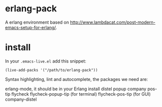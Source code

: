 erlang-pack
=========

A erlang environment based on http://www.lambdacat.com/post-modern-emacs-setup-for-erlang/.

# install

In your `.emacs-live.el` add this snippet:
```elisp
(live-add-packs '("/path/to/erlang-pack"))
```

Syntax highlighting, lint and autocomplete, the packages we need are:

erlang-mode, it should be in your Erlang install
distel
popup
company
pos-tip
flycheck
flycheck-popup-tip (for terminal)
flycheck-pos-tip (for GUI)
company-distel

